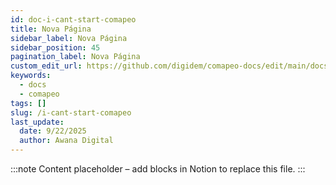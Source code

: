 ```yaml
---
id: doc-i-cant-start-comapeo
title: Nova Página
sidebar_label: Nova Página
sidebar_position: 45
pagination_label: Nova Página
custom_edit_url: https://github.com/digidem/comapeo-docs/edit/main/docs/troubleshooting/i-cant-start-comapeo.md
keywords:
  - docs
  - comapeo
tags: []
slug: /i-cant-start-comapeo
last_update:
  date: 9/22/2025
  author: Awana Digital
---
```


<!-- Placeholder content generated automatically because the Notion page is missing a Website Block. -->

:::note
Content placeholder – add blocks in Notion to replace this file.
:::
